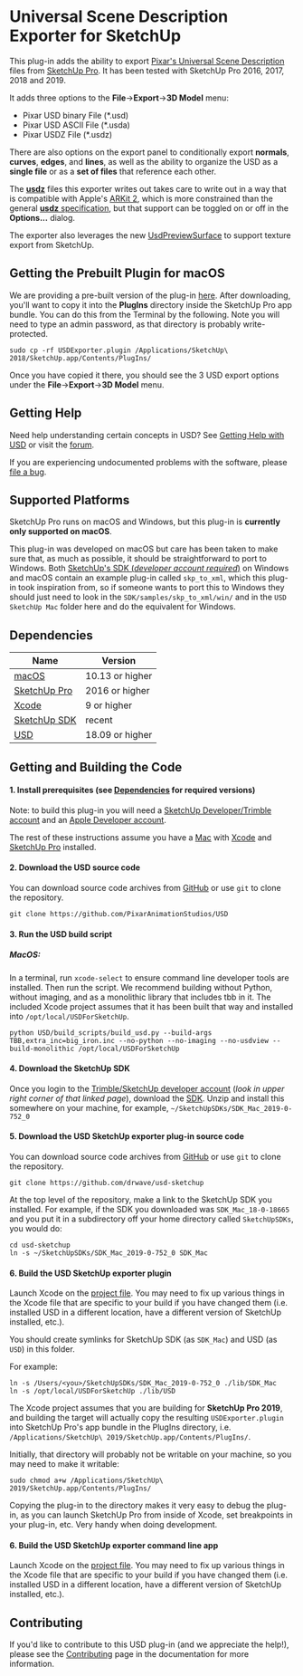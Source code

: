 Universal Scene Description Exporter for SketchUp
=================================================

This plug-in adds the ability to export [Pixar's Universal Scene
Description](http://openusd.org/docs/index.html) files from [SketchUp
Pro](https://www.sketchup.com). It has been tested with SketchUp Pro
2016, 2017, 2018 and 2019.

It adds three options to the **File**->**Export**->**3D Model** menu:

- Pixar USD binary File (*.usd)
- Pixar USD ASCII File (*.usda)
- Pixar USDZ  File (*.usdz)

There are also options on the export panel to conditionally export
**normals**, **curves**, **edges**, and **lines**, as well as the
ability to organize the USD as a **single file** or as a **set of
files** that reference each other.

The [**usdz**](https://graphics.pixar.com/usd/docs/Usdz-File-Format-Specification.html) files this exporter writes out takes care to write out in a way that is compatible with Apple's [ARKit 2](https://developer.apple.com/arkit/), which is more constrained than the general [**usdz** specification](https://graphics.pixar.com/usd/docs/Usdz-File-Format-Specification.html), but that support can be toggled on or off in the **Options...** dialog.

The exporter also leverages the new
[UsdPreviewSurface](https://graphics.pixar.com/usd/docs/UsdPreviewSurface-Proposal.html)
to support texture export from SketchUp.

Getting the Prebuilt Plugin for macOS
------------------------------

We are providing a pre-built version of the plug-in
[here](https://github.com/drwave/usd-sketchup/blob/master/USDExporter.plugin.zip). After
downloading, you'll want to copy it into the **PlugIns** directory
inside the SketchUp Pro app bundle.  You can do this from the Terminal
by the following. Note you will need to type an admin password, as
that directory is probably write-protected.

```
sudo cp -rf USDExporter.plugin /Applications/SketchUp\ 2018/SketchUp.app/Contents/PlugIns/
```

Once you have copied it there, you should see the 3 USD export options
under the **File**->**Export**->**3D Model** menu.


Getting Help
------------

Need help understanding certain concepts in USD? See [Getting Help
with USD](http://openusd.org/docs/Getting-Help-with-USD.html) or visit
the [forum](https://groups.google.com/forum/#!forum/usd-interest).

If you are experiencing undocumented problems with the software,
please [file a
bug](https://github.com/drwave/usd-sketchup/issues/new).

Supported Platforms
-------------------

SketchUp Pro runs on macOS and Windows, but this plug-in is
**currently only supported on macOS**.

This plug-in was developed on macOS but care has been taken to make
sure that, as much as possible, it should be straightforward to port
to Windows. Both [SketchUp's SDK (*developer account
required*)](https://extensions.sketchup.com/en/developer_center/sketchup_sdk)
on Windows and macOS contain an example plug-in called `skp_to_xml`,
which this plug-in took inspiration from, so if someone wants to port
this to Windows they should just need to look in the
`SDK/samples/skp_to_xml/win/` and in the `USD SketchUp Mac` folder
here and do the equivalent for Windows.

Dependencies
------------

| Name | Version |
| ---- | ------- |
| [macOS](https://www.apple.com/mac/) | 10.13 or higher | 
| [SketchUp Pro](https://www.sketchup.com/download/all) | 2016 or higher | 
| [Xcode](https://developer.apple.com/xcode) | 9 or higher |
| [SketchUp SDK](https://extensions.sketchup.com/en/developer_center/sketchup_sdk) | recent|
| [USD](https://github.com/PixarAnimationStudios/USD) | 18.09 or higher |


Getting and Building the Code
-----------------------------


#### 1. Install prerequisites (see [Dependencies](#dependencies) for required versions)

Note: to build this plug-in you will need a [SketchUp Developer/Trimble account](https://developer.sketchup.com/en) and an [Apple Developer account](https://developer.apple.com/account/).

The rest of these instructions assume you have a
[Mac](https://www.apple.com/mac/) with
[Xcode](https://developer.apple.com/xcode) and [SketchUp
Pro](https://www.sketchup.com/download/all) installed.

#### 2. Download the USD source code

You can download source code archives from [GitHub](https://www.github.com/PixarAnimationStudios/USD) or use ```git``` to clone the repository.

```
git clone https://github.com/PixarAnimationStudios/USD
```

#### 3. Run the USD build script

##### MacOS:

In a terminal, run ```xcode-select``` to ensure command line developer
tools are installed. Then run the script. We recommend building
without Python, without imaging, and as a monolithic library that
includes tbb in it. The included Xcode project assumes that it has
been built that way and installed into
```/opt/local/USDForSketchUp```.

```
python USD/build_scripts/build_usd.py --build-args TBB,extra_inc=big_iron.inc --no-python --no-imaging --no-usdview --build-monolithic /opt/local/USDForSketchUp
```

#### 4. Download the SketchUp SDK

Once you login to the [Trimble/SketchUp developer
account](https://extensions.sketchup.com/en/developer_center/sketchup_sdk)
(*look in upper right corner of that linked page*), download the
[SDK](https://extensions.sketchup.com/en/developer_center/sketchup_sdk). Unzip
and install this somewhere on your machine, for example,
```~/SketchUpSDKs/SDK_Mac_2019-0-752_0```

#### 5. Download the USD SketchUp exporter plug-in source code

You can download source code archives from
[GitHub](https://www.github.com/drwave/usd-sketchup) or use ```git```
to clone the repository.

```
git clone https://github.com/drwave/usd-sketchup
```

At the top level of the repository, make a link to the SketchUp SDK
you installed. For example, if the SDK you downloaded was
```SDK_Mac_18-0-18665``` and you put it in a subdirectory off your
home directory called ```SketchUpSDKs```, you would do:

```
cd usd-sketchup
ln -s ~/SketchUpSDKs/SDK_Mac_2019-0-752_0 SDK_Mac
```
#### 6. Build the USD SketchUp exporter plugin

Launch Xcode on the [project
file](https://github.com/drwave/usd-sketchup/tree/master/usd-sketchup.xcodeproj). You
may need to fix up various things in the Xcode file that are specific
to your build if you have changed them (i.e. installed USD in a
different location, have a different version of SketchUp installed,
etc.).

You should create symlinks for SketchUp SDK (as `SDK_Mac`) and USD (as `USD`) in this folder.

For example:
```
ln -s /Users/<you>/SketchUpSDKs/SDK_Mac_2019-0-752_0 ./lib/SDK_Mac
ln -s /opt/local/USDForSketchUp ./lib/USD
```

The Xcode project assumes that you are building for **SketchUp Pro
2019**, and building the target will actually copy the resulting
```USDExporter.plugin``` into SketchUp Pro's app bundle in the PlugIns
directory, i.e. ```/Applications/SketchUp\
2019/SketchUp.app/Contents/PlugIns/```.

Initially, that directory will probably not be writable on your machine, so you may need to make it writable:

```
sudo chmod a+w /Applications/SketchUp\ 2019/SketchUp.app/Contents/PlugIns/
```

Copying the plug-in to the directory makes it very easy to debug the
plug-in, as you can launch SketchUp Pro from inside of Xcode, set
breakpoints in your plug-in, etc. Very handy when doing development.

#### 6. Build the USD SketchUp exporter command line app

Launch Xcode on the [project
file](https://github.com/drwave/usd-sketchup/tree/master/usd-sketchup.xcodeproj). You
may need to fix up various things in the Xcode file that are specific
to your build if you have changed them (i.e. installed USD in a
different location, have a different version of SketchUp installed,
etc.).


Contributing
------------

If you'd like to contribute to this USD plug-in (and we appreciate the
help!), please see the
[Contributing](http://openusd.org/docs/Contributing-to-USD.html) page
in the documentation for more information.
